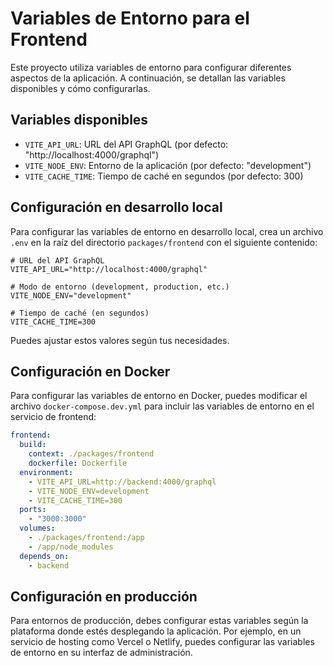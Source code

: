 # Variables de Entorno para el Frontend

Este proyecto utiliza variables de entorno para configurar diferentes aspectos de la aplicación. A continuación, se detallan las variables disponibles y cómo configurarlas.

## Variables disponibles

- `VITE_API_URL`: URL del API GraphQL (por defecto: "http://localhost:4000/graphql")
- `VITE_NODE_ENV`: Entorno de la aplicación (por defecto: "development")
- `VITE_CACHE_TIME`: Tiempo de caché en segundos (por defecto: 300)

## Configuración en desarrollo local

Para configurar las variables de entorno en desarrollo local, crea un archivo `.env` en la raíz del directorio `packages/frontend` con el siguiente contenido:

```
# URL del API GraphQL
VITE_API_URL="http://localhost:4000/graphql"

# Modo de entorno (development, production, etc.)
VITE_NODE_ENV="development"

# Tiempo de caché (en segundos)
VITE_CACHE_TIME=300
```

Puedes ajustar estos valores según tus necesidades.

## Configuración en Docker

Para configurar las variables de entorno en Docker, puedes modificar el archivo `docker-compose.dev.yml` para incluir las variables de entorno en el servicio de frontend:

```yaml
frontend:
  build:
    context: ./packages/frontend
    dockerfile: Dockerfile
  environment:
    - VITE_API_URL=http://backend:4000/graphql
    - VITE_NODE_ENV=development
    - VITE_CACHE_TIME=300
  ports:
    - "3000:3000"
  volumes:
    - ./packages/frontend:/app
    - /app/node_modules
  depends_on:
    - backend
```

## Configuración en producción

Para entornos de producción, debes configurar estas variables según la plataforma donde estés desplegando la aplicación. Por ejemplo, en un servicio de hosting como Vercel o Netlify, puedes configurar las variables de entorno en su interfaz de administración.
